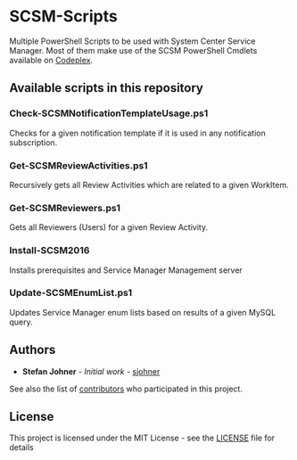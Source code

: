 # SCSM-Scripts
Multiple PowerShell Scripts to be used with System Center Service Manager. Most of them make use of the SCSM PowerShell Cmdlets available on [Codeplex](https://smlets.codeplex.com/).

## Available scripts in this repository
### Check-SCSMNotificationTemplateUsage.ps1
Checks for a given notification template if it is used in any notification subscription.

### Get-SCSMReviewActivities.ps1
Recursively gets all Review Activities which are related to a given WorkItem.

### Get-SCSMReviewers.ps1
Gets all Reviewers (Users) for a given Review Activity. 

### Install-SCSM2016
Installs prerequisites and Service Manager Management server

### Update-SCSMEnumList.ps1
Updates Service Manager enum lists based on results of a given MySQL query.

## Authors
* **Stefan Johner** - *Initial work* - [sjohner](https://github.com/sjohner)

See also the list of [contributors](https://github.com/sjohner/SCSM-ScriptRepository/contributors) who participated in this project.

## License
This project is licensed under the MIT License - see the [LICENSE](LICENSE) file for details
